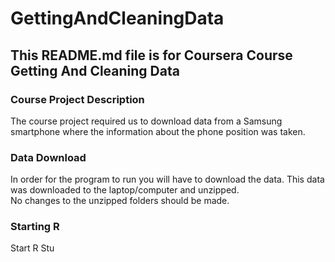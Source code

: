 # GettingAndCleaningData
## This README.md file is for Coursera Course Getting And Cleaning Data

### Course Project Description
The course project required us to download data from a Samsung smartphone where the information about the phone position was taken.

### Data Download
In order for the program to run you will have to download the data.
This data was downloaded to the laptop/computer and unzipped.  
No changes to the unzipped folders should be made.

### Starting R
Start R Stu
